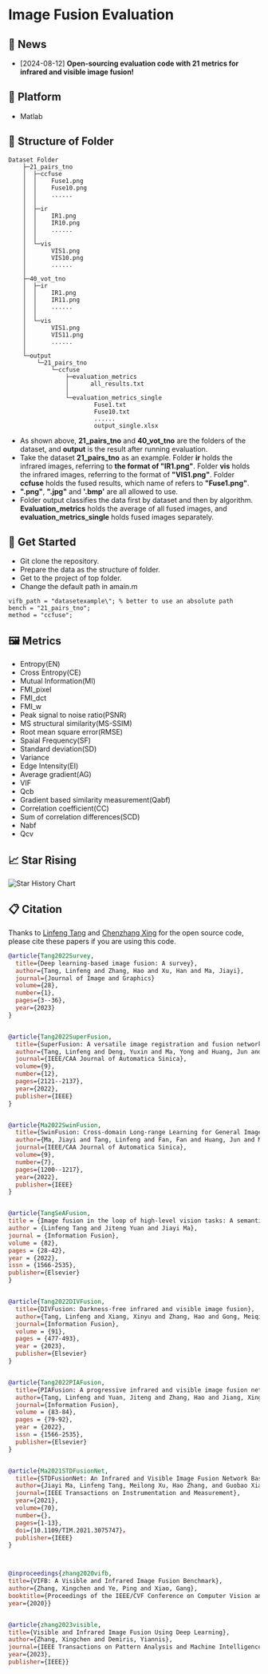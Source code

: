 # Image Fusion Evaluation


## 📰 News
* [2024-08-12] **Open-sourcing evaluation code with 21 metrics for infrared and visible image fusion!** 

## 🗼 Platform
* Matlab

## 🚩 Structure of Folder
```
Dataset Folder
    ├─21_pairs_tno
    │  ├─ccfuse
    │  │    Fuse1.png
    │  │    Fuse10.png
    │  │    ......
    │  │
    │  ├─ir
    │  │    IR1.png
    │  │    IR10.png
    │  │    ......
    │  │
    │  └─vis
    │       VIS1.png
    │       VIS10.png
    │       ......     
    │
    ├─40_vot_tno
    │  ├─ir
    │  │    IR1.png
    │  │    IR11.png
    │  │    ......
    │  │
    │  └─vis
    │       VIS1.png
    │       VIS11.png
    │       ......
    │       
    └─output
        └─21_pairs_tno
            └─ccfuse
                ├─evaluation_metrics
                │      all_results.txt
                │
                └─evaluation_metrics_single
                        Fuse1.txt
                        Fuse10.txt
                        ......
                        output_single.xlsx
```
* As shown above, **21_pairs_tno** and **40_vot_tno** are the folders of the dataset, and **output** is the result after running evaluation.
* Take the dataset **21_pairs_tno** as an example. Folder **ir** holds the infrared images, referring to **the format of "IR1.png"**. Folder **vis** holds the infrared images, referring to the format of **"VIS1.png"**. Folder **ccfuse** holds the fused results, which name of refers to **"Fuse1.png"**. 
* **".png"**, **".jpg"** and **'.bmp'** are all allowed to use.
* Folder output classifies the data first by dataset and then by algorithm. **Evaluation_metrics** holds the average of all fused images, and **evaluation_metrics_single** holds fused images separately.


## 💁 Get Started
* Git clone the repository.
* Prepare the data as the structure of folder.
* Get to the project of top folder. 
* Change the default path in amain.m
```
vifb_path = "datasetexample\"; % better to use an absolute path
bench = "21_pairs_tno";
method = "ccfuse";
```
    
## 🖼️ Metrics
* Entropy(EN)
* Cross Entropy(CE)
* Mutual Information(MI)
* FMI_pixel
* FMI_dct
* FMI_w
* Peak signal to noise ratio(PSNR)
* MS structural similarity(MS-SSIM)
* Root mean square error(RMSE)
* Spaial Frequency(SF)
* Standard deviation(SD)
* Variance
* Edge Intensity(EI)
* Average gradient(AG)
* VIF
* Qcb
* Gradient based similarity measurement(Qabf)
* Correlation coefficient(CC)
* Sum of correlation differences(SCD)
* Nabf
* Qcv






## 📈 Star Rising
<picture>
  <source
    media="(prefers-color-scheme: dark)"[README (1).md](README%20%281%29.md)
    srcset="
      https://api.star-history.com/svg?repos=bfliu7/ImageFusion-Evaluation&type=Date&theme=dark
    "
  />
  <source
    media="(prefers-color-scheme: light)"
    srcset="
      https://api.star-history.com/svg?repos=bfliu7/ImageFusion-Evaluation&type=Date
    "
  />
  <img
    alt="Star History Chart"
    src="https://api.star-history.com/svg?repos=bfliu7/ImageFusion-Evaluation&type=Date"
  />
</picture>



## 📋 Citation
Thanks to [Linfeng Tang](https://github.com/Linfeng-Tang/Image-Fusion/tree/main) and [Chenzhang Xing](https://github.com/xingchenzhang/VIFB) for the open source code, please cite these papers if you are using this code.

```bibtex
@article{Tang2022Survey,
  title={Deep learning-based image fusion: A survey},
  author={Tang, Linfeng and Zhang, Hao and Xu, Han and Ma, Jiayi},  
  journal={Journal of Image and Graphics}
  volume={28},
  number={1},
  pages={3--36},
  year={2023}
}


@article{Tang2022SuperFusion,
  title={SuperFusion: A versatile image registration and fusion network with semantic awareness},
  author={Tang, Linfeng and Deng, Yuxin and Ma, Yong and Huang, Jun and Ma, Jiayi},
  journal={IEEE/CAA Journal of Automatica Sinica},
  volume={9},
  number={12},
  pages={2121--2137},
  year={2022},
  publisher={IEEE}
}


@article{Ma2022SwinFusion,
  title={SwinFusion: Cross-domain Long-range Learning for General Image Fusion via Swin Transformer},
  author={Ma, Jiayi and Tang, Linfeng and Fan, Fan and Huang, Jun and Mei, Xiaoguang and Ma, Yong},
  journal={IEEE/CAA Journal of Automatica Sinica},
  volume={9},
  number={7},
  pages={1200--1217},
  year={2022},
  publisher={IEEE}
}


@article{TangSeAFusion,
title = {Image fusion in the loop of high-level vision tasks: A semantic-aware real-time infrared and visible image fusion network},
author = {Linfeng Tang and Jiteng Yuan and Jiayi Ma},
journal = {Information Fusion},
volume = {82},
pages = {28-42},
year = {2022},
issn = {1566-2535},
publisher={Elsevier}
}


@article{Tang2022DIVFusion,
  title={DIVFusion: Darkness-free infrared and visible image fusion},
  author={Tang, Linfeng and Xiang, Xinyu and Zhang, Hao and Gong, Meiqi and Ma, Jiayi},
  journal={Information Fusion},
  volume = {91},
  pages = {477-493},
  year = {2023},
  publisher={Elsevier}
}


@article{Tang2022PIAFusion,
  title={PIAFusion: A progressive infrared and visible image fusion network based on illumination aware},
  author={Tang, Linfeng and Yuan, Jiteng and Zhang, Hao and Jiang, Xingyu and Ma, Jiayi},
  journal={Information Fusion},
  volume = {83-84},
  pages = {79-92},
  year = {2022},
  issn = {1566-2535},
  publisher={Elsevier}
}


@article{Ma2021STDFusionNet,
  title={STDFusionNet: An Infrared and Visible Image Fusion Network Based on Salient Target Detection},
  author={Jiayi Ma, Linfeng Tang, Meilong Xu, Hao Zhang, and Guobao Xiao},
  journal={IEEE Transactions on Instrumentation and Measurement},
  year={2021},
  volume={70},
  number={},
  pages={1-13},
  doi={10.1109/TIM.2021.3075747}，
  publisher={IEEE}
}



@inproceedings{zhang2020vifb,
title={VIFB: A Visible and Infrared Image Fusion Benchmark},
author={Zhang, Xingchen and Ye, Ping and Xiao, Gang},
booktitle={Proceedings of the IEEE/CVF Conference on Computer Vision and Pattern Recognition Workshops},
year={2020}}  


@article{zhang2023visible,
title={Visible and Infrared Image Fusion Using Deep Learning},
author={Zhang, Xingchen and Demiris, Yiannis},
journal={IEEE Transactions on Pattern Analysis and Machine Intelligence},
year={2023},
publisher={IEEE}}
```

